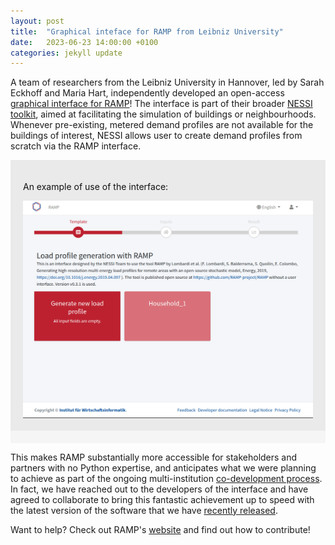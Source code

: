 ```yaml
---
layout: post
title:  "Graphical inteface for RAMP from Leibniz University"
date:   2023-06-23 14:00:00 +0100
categories: jekyll update
---
```


A team of researchers from the Leibniz University in Hannover, led by Sarah Eckhoff and Maria Hart, independently developed an open-access [graphical interface for RAMP](https://nessi.iwi.uni-hannover.de/en/ramp/start/)! The interface is part of their broader [NESSI toolkit](https://nessi.iwi.uni-hannover.de/en/), aimed at facilitating the simulation of buildings or neighbourhoods. Whenever pre-existing, metered demand profiles are not available for the buildings of interest, NESSI allows user to create demand profiles from scratch via the RAMP interface.

<div style="background-color: #EAEAEA; text-align:left; vertical-align: middle; padding:20px 20px;">
<p><h style="color: #111;">An example of use of the interface:</h></p>

<img src="/assets/ramp_gui.gif" align="center"/>
</div>

<div style="background-color: #F5F5F5; text-align:left; vertical-align: middle; padding:10px 10px;"></div>

This makes RAMP substantially more accessible for stakeholders and partners with no Python expertise, and anticipates what we were planning to achieve as part of the ongoing multi-institution [co-development process](https://rampdemand.org/development). In fact, we have reached out to the developers of the interface and have agreed to collaborate to bring this fantastic achievement up to speed with the latest version of the software that we have [recently released](https://www.flombardi.org/jekyll/update/2023/03/07/ramp_release.html).

Want to help? Check out RAMP's [website](https://rampdemand.org) and find out how to contribute!